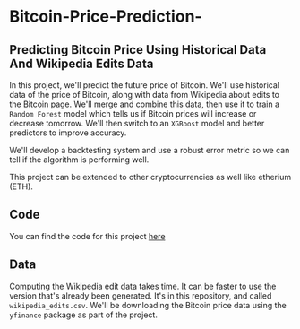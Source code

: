 # Bitcoin-Price-Prediction-
## Predicting Bitcoin Price Using Historical Data And Wikipedia Edits Data 

In this project, we'll predict the future price of Bitcoin.  We'll use historical data of the price of Bitcoin, along with data from Wikipedia about edits to the Bitcoin page.  We'll merge and combine this data, then use it to train a `Random Forest` model which tells us if Bitcoin prices will increase or decrease tomorrow.  We'll then switch to an `XGBoost` model and better predictors to improve accuracy.

We'll develop a backtesting system and use a robust error metric so we can tell if the algorithm is performing well.

This project can be extended to other cryptocurrencies as well like etherium (ETH).

## Code

You can find the code for this project [here](https://github.com/TVR28/Bitcoin-Price-Prediction-/blob/main/Bitcoin%20Price%20Prediction.ipynb)

## Data

Computing the Wikipedia edit data takes time.  It can be faster to use the version that's already been generated.  It's in this repository, and called `wikipedia_edits.csv`.
We'll be downloading the Bitcoin price data using the `yfinance` package as part of the project.


